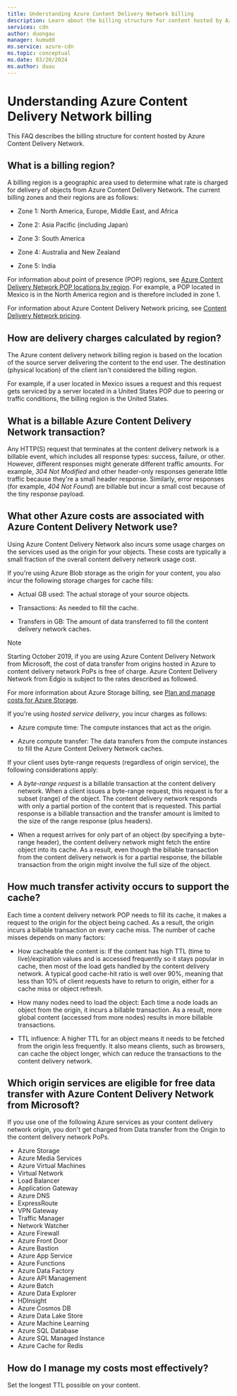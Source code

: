 ```yaml
---
title: Understanding Azure Content Delivery Network billing
description: Learn about the billing structure for content hosted by Azure Content Delivery Network, including billing regions, delivery charges, and to manage costs.
services: cdn
author: duongau
manager: kumudd
ms.service: azure-cdn
ms.topic: conceptual
ms.date: 03/20/2024
ms.author: duau
---
```


# Understanding Azure Content Delivery Network billing

This FAQ describes the billing structure for content hosted by Azure Content Delivery Network.

## What is a billing region?

A billing region is a geographic area used to determine what rate is charged for delivery of objects from Azure Content Delivery Network. The current billing zones and their regions are as follows:

- Zone 1: North America, Europe, Middle East, and Africa

- Zone 2: Asia Pacific (including Japan)

- Zone 3: South America

- Zone 4: Australia and New Zealand

- Zone 5: India

For information about point of presence (POP) regions, see [Azure Content Delivery Network POP locations by region](./cdn-pop-locations.md). For example, a POP located in Mexico is in the North America region and is therefore included in zone 1.

For information about Azure Content Delivery Network pricing, see [Content Delivery Network pricing](https://azure.microsoft.com/pricing/details/cdn/).

## How are delivery charges calculated by region?

The Azure content delivery network billing region is based on the location of the source server delivering the content to the end user. The destination (physical location) of the client isn't considered the billing region.

For example, if a user located in Mexico issues a request and this request gets serviced by a server located in a United States POP due to peering or traffic conditions, the billing region is the United States.

<a name='what-is-a-billable-azure-cdn-transaction'></a>

## What is a billable Azure Content Delivery Network transaction?

Any HTTP(S) request that terminates at the content delivery network is a billable event, which includes all response types: success, failure, or other. However, different responses might generate different traffic amounts. For example, *304 Not Modified* and other header-only responses generate little traffic because they're a small header response. Similarly, error responses (for example, *404 Not Found*) are billable but incur a small cost because of the tiny response payload.

<a name='what-other-azure-costs-are-associated-with-azure-cdn-use'></a>

## What other Azure costs are associated with Azure Content Delivery Network use?

Using Azure Content Delivery Network also incurs some usage charges on the services used as the origin for your objects. These costs are typically a small fraction of the overall content delivery network usage cost.

If you're using Azure Blob storage as the origin for your content, you also incur the following storage charges for cache fills:

- Actual GB used: The actual storage of your source objects.

- Transactions: As needed to fill the cache.

- Transfers in GB: The amount of data transferred to fill the content delivery network caches.

> [!NOTE]
> Starting October 2019, if you are using Azure Content Delivery Network from Microsoft, the cost of data transfer from origins hosted in Azure to content delivery network PoPs is free of charge. Azure Content Delivery Network from Edgio is subject to the rates described as followed.

For more information about Azure Storage billing, see [Plan and manage costs for Azure Storage](../storage/common/storage-plan-manage-costs.md).

If you're using *hosted service delivery*, you incur charges as follows:

- Azure compute time: The compute instances that act as the origin.

- Azure compute transfer: The data transfers from the compute instances to fill the Azure Content Delivery Network caches.

If your client uses byte-range requests (regardless of origin service), the following considerations apply:

- A *byte-range request* is a billable transaction at the content delivery network. When a client issues a byte-range request, this request is for a subset (range) of the object. The content delivery network responds with only a partial portion of the content that is requested. This partial response is a billable transaction and the transfer amount is limited to the size of the range response (plus headers).

- When a request arrives for only part of an object (by specifying a byte-range header), the content delivery network might fetch the entire object into its cache. As a result, even though the billable transaction from the content delivery network is for a partial response, the billable transaction from the origin might involve the full size of the object.

## How much transfer activity occurs to support the cache?

Each time a content delivery network POP needs to fill its cache, it makes a request to the origin for the object being cached. As a result, the origin incurs a billable transaction on every cache miss. The number of cache misses depends on many factors:

- How cacheable the content is: If the content has high TTL (time to live)/expiration values and is accessed frequently so it stays popular in cache, then most of the load gets handled by the content delivery network. A typical good cache-hit ratio is well over 90%, meaning that less than 10% of client requests have to return to origin, either for a cache miss or object refresh.

- How many nodes need to load the object: Each time a node loads an object from the origin, it incurs a billable transaction. As a result, more global content (accessed from more nodes) results in more billable transactions.

- TTL influence: A higher TTL for an object means it needs to be fetched from the origin less frequently. It also means clients, such as browsers, can cache the object longer, which can reduce the transactions to the content delivery network.

<a name='which-origin-services-are-eligible-for-free-data-transfer-with-azure-cdn-from-microsoft'></a>

## Which origin services are eligible for free data transfer with Azure Content Delivery Network from Microsoft?

If you use one of the following Azure services as your content delivery network origin, you don't get charged from Data transfer from the Origin to the content delivery network PoPs.

- Azure Storage
- Azure Media Services
- Azure Virtual Machines
- Virtual Network
- Load Balancer
- Application Gateway
- Azure DNS
- ExpressRoute
- VPN Gateway
- Traffic Manager
- Network Watcher
- Azure Firewall
- Azure Front Door
- Azure Bastion
- Azure App Service
- Azure Functions
- Azure Data Factory
- Azure API Management
- Azure Batch
- Azure Data Explorer
- HDInsight
- Azure Cosmos DB
- Azure Data Lake Store
- Azure Machine Learning
- Azure SQL Database
- Azure SQL Managed Instance
- Azure Cache for Redis

## How do I manage my costs most effectively?

Set the longest TTL possible on your content.
